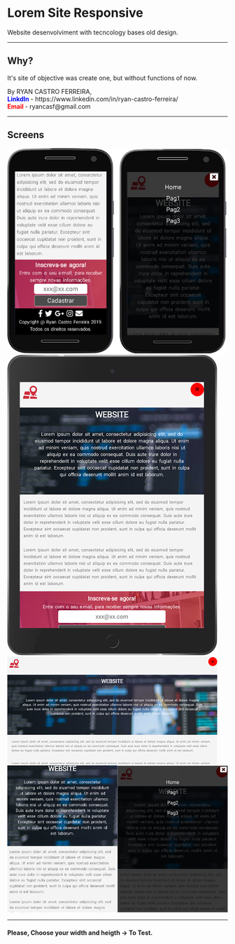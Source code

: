 <h1>Lorem Site Responsive</h1>
<p>Website desenvolviment with tecncology bases old design.</p>

<hr>
<h2>Why?</h2>
<p>It's site of objective was create one, but without functions of now.</p>
By RYAN CASTRO FERREIRA,<br>
<b style="color: blue;">LinkdIn </b>- https://www.linkedin.com/in/ryan-castro-ferreira/<br>
<b style="color: red;">Email </b>- ryancasf@gmail.com<br>

<hr>
<h2>Screens</h2>
<img src="ScreenS/Moto G4.png">
<img src="ScreenS/(iPad).png">
<img src="ScreenS/DesignUpLeftl.png">
<img src="ScreenS/Surface Duo.png">

<hr>
<h4>Please, Choose your width and heigth -> To Test.</h4>